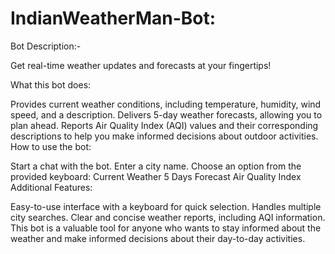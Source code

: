 # IndianWeatherMan-Bot:
Bot Description:-

Get real-time weather updates and forecasts at your fingertips! ️

What this bot does:

Provides current weather conditions, including temperature, humidity, wind speed, and a description.
Delivers 5-day weather forecasts, allowing you to plan ahead.
Reports Air Quality Index (AQI) values and their corresponding descriptions to help you make informed decisions about outdoor activities.
How to use the bot:

Start a chat with the bot.
Enter a city name.
Choose an option from the provided keyboard:
Current Weather
5 Days Forecast
Air Quality Index
Additional Features:

Easy-to-use interface with a keyboard for quick selection.
Handles multiple city searches.
Clear and concise weather reports, including AQI information.
This bot is a valuable tool for anyone who wants to stay informed about the weather and make informed decisions about their day-to-day activities.
